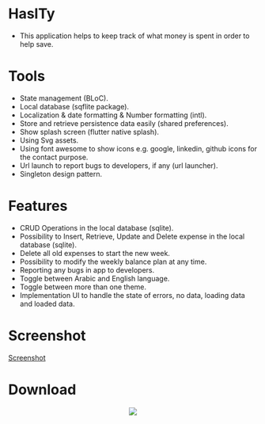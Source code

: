 # HaslTy
- This application helps to keep track of what money is spent in order to help save.

# Tools
  - State management (BLoC).
  - Local database (sqflite package).
  - Localization & date formatting & Number formatting (intl).
  - Store and retrieve persistence data easily (shared preferences).
  - Show splash screen (flutter native splash).
  - Using Svg assets.
  - Using font awesome to show icons e.g. google, linkedin, github icons for the contact purpose.
  - Url launch to report bugs to developers, if any (url launcher).
  - Singleton design pattern.


# Features
  - CRUD Operations in the local database (sqlite).
  - Possibility to Insert, Retrieve, Update and Delete expense in the local database (sqlite).
  - Delete all old expenses to start the new week.
  - Possibility to modify the weekly balance plan at any time.
  - Reporting any bugs in app to developers.
  - Toggle between Arabic and English language.
  - Toggle between more than one theme.
  - Implementation UI to handle the state of errors, no data, loading data and loaded data.


# Screenshot

<a href="https://user-images.githubusercontent.com/79117370/137592363-e8af1c51-596c-4080-85a7-2c872ad65733.mp4" alt="App screenshot" title="Screenshot">Screenshot</a>


# Download

<div align="center" width="200px" height="40px">
  <a href="https://github.com/AhmedKhairyM0/haslty/blob/main/build/app/outputs/flutter-apk/haslty-apk.zip">
  <img src="https://user-images.githubusercontent.com/79117370/137596989-1d05323f-42d2-4f8e-b38b-56a48a884cef.png"/>
  </a>
</div>


